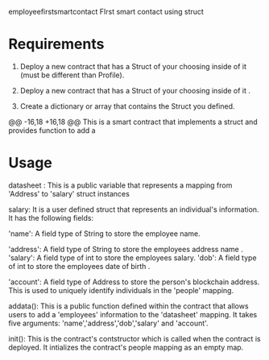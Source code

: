  employeefirstsmartcontact
FIrst smart contact using struct
# Requirements

1. Deploy a new contract that has a Struct of your choosing inside of it (must be different than Profile).
1. Deploy a new contract that has a Struct of your choosing inside of it .

2. Create a dictionary or array that contains the Struct you defined.

@@ -16,18 +16,18 @@ This is a smart contract that implements a struct and provides function to add a

# Usage

datasheet : This is a public variable that represents a mapping from 'Address' to 'salary' struct instances

salary: It is a user defined struct that represents an individual's information. It has the following fields:

'name': A field type of String to store the employee name.

'address': A field type of String to store the employees address name . 'salary': A field type of int to store the employees salary.
'dob': A field type of int to store the employees date of birth .

'account': A field type of Address to store the person's blockchain address. This is used to uniquely identify individuals in the 'people' mapping.

addata(): This is a public function defined within the contract that allows users to add a 'employees' information to the 'datasheet' mapping. It takes five arguments: 'name','address','dob','salary' and 'account'.

init(): This is the contract's contstructor which is called when the contract is deployed. It intializes the contract's people mapping as an empty map.
